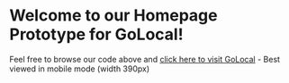 # Welcome to our Homepage Prototype for GoLocal!
Feel free to browse our code above and [click here to visit GoLocal](https://derynboscariol.github.io/homepagePrototype/) - Best viewed in mobile mode (width 390px)
